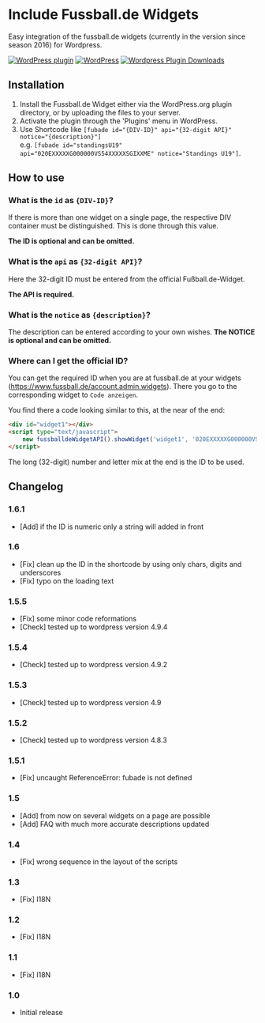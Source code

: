 # Include Fussball.de Widgets

Easy integration of the fussball.de widgets (currently in the version since season 2016) for Wordpress.

[![WordPress plugin](https://img.shields.io/wordpress/plugin/v/include-fussball-de-widgets.svg?style=flat-square)](https://de.wordpress.org/plugins/include-fussball-de-widgets)
[![WordPress](https://img.shields.io/wordpress/v/include-fussball-de-widgets.svg?style=flat-square)](https://de.wordpress.org/plugins/include-fussball-de-widgets)
[![Wordpress Plugin Downloads](https://img.shields.io/wordpress/plugin/dt/include-fussball-de-widgets.svg)](https://de.wordpress.org/plugins/include-fussball-de-widgets)

## Installation

1. Install the Fussball.de Widget either via the WordPress.org plugin directory, or by uploading the files to your server.
1. Activate the plugin through the 'Plugins' menu in WordPress.
1. Use Shortcode like `[fubade id="{DIV-ID}" api="{32-digit API}" notice="{description}"]`<br>
   e.g. `[fubade id="standingsU19" api="020EXXXXXG000000VS54XXXXXSGIXXME" notice="Standings U19"]`.

## How to use

### What is the `id` as `{DIV-ID}`?

If there is more than one widget on a single page, the respective DIV container must be distinguished. This is done through this value.

**The ID is optional and can be omitted.**

### What is the `api` as `{32-digit API}`?

Here the 32-digit ID must be entered from the official Fußball.de-Widget.

**The API is required.**

### What is the `notice` as `{description}`?

The description can be entered according to your own wishes.
**The NOTICE is optional and can be omitted.**

### Where can I get the official ID?

You can get the required ID when you are at fussball.de at your widgets (<https://www.fussball.de/account.admin.widgets>). There you go to the corresponding widget to `Code anzeigen`.

You find there a code looking similar to this, at the near of the end:

```html
<div id="widget1"></div>
<script type="text/javascript">
    new fussballdeWidgetAPI().showWidget('widget1', '020EXXXXXG000000VS54XXXXXSGIXXME');
</script>
```

The long (32-digit) number and letter mix at the end is the ID to be used.

## Changelog

### 1.6.1

- [Add] if the ID is numeric only a string will added in front

### 1.6

- [Fix] clean up the ID in the shortcode by using only chars, digits and underscores
- [Fix] typo on the loading text

### 1.5.5

- [Fix] some minor code reformations
- [Check] tested up to wordpress version 4.9.4

### 1.5.4

- [Check] tested up to wordpress version 4.9.2

### 1.5.3

- [Check] tested up to wordpress version 4.9

### 1.5.2

- [Check] tested up to wordpress version 4.8.3

### 1.5.1

- [Fix] uncaught ReferenceError: fubade is not defined

### 1.5

- [Add] from now on several widgets on a page are possible
- [Add] FAQ with much more accurate descriptions updated

### 1.4

- [Fix] wrong sequence in the layout of the scripts

### 1.3

- [Fix] I18N

### 1.2

- [Fix] I18N

### 1.1

- [Fix] I18N

### 1.0

- Initial release
